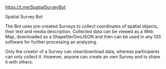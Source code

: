 https://t.me/SpatialSurveyBot

Spatial Survey Bot

The Bot uses pre-created Surveys to collect coordinates 
of spatial objects, their text and media description. 
Collected data can be viewed as a Web Map, downloaded as a
Shapefile/GeoJSON and then can be used in any GIS software 
for further processing an analysing.

Only the creator of a Survey can view/download data,
whereas participants can only collect it. However, anyone can 
create an own Survey and to share it with others.